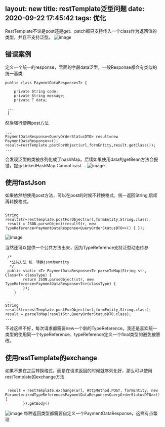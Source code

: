 layout: new
title: restTemplate泛型问题
date: 2020-09-22 17:45:42
tags: 优化
---

RestTemplate不论是post还是get、patch都只支持传入一个class作为返回值的类型，并且不支持泛型。<!--more-->
![image](/asset/article/20200922/1.png)

## 错误案例
定义一个统一的response，里面的字段data泛型，一般Response都会有类似的统一基类
```
public class PaymentDataResponse<T> {

    private String code;
    private String message;
    private T data;

 ...
 }

```

然后强行使用post方法
```
...
PaymentDataResponse<QueryOrderStatusDTO> result=new PaymentDataResponse<>();
result=restTemplate.postForObject(url,formEntity,result.getClass());
...

```
会发现泛型的类被序列化成了hashMap。后续如果使用data的getBean方法会报错，提示LinkedHashMap Cannot cast ...
![image](/asset/article/20200922/2.png)

## 使用fastJson
如果依然想使用post方法，可以在post的时候不转换格式，统一返回String,后续再转换格式。
```

String resultStr=restTemplate.postForObject(url,formEntity,String.class);
 result = JSON.parseObject(resultStr, new TypeReference<PaymentDataResponse<QueryOrderStatusDTO>>() { });

```
![image](/asset/article/20200922/3.png)

当然还可以提供一个公共方法出来，因为TypeReference支持泛型动态传参
```
 /*
  *公共方法 统一转换json为entity
  */
 public static <T> PaymentDataResponse<T> parseToMap(String str, Class<T> classType) {
        return JSON.parseObject(str, new TypeReference<PaymentDataResponse<T>>(classType) {
        });
    }

...
String resultStr=restTemplate.postForObject(url,formEntity,String.class);
result = parseToMap(resultStr,QueryOrderStatusDTO.class);
...
```
不过这样不好，每次请求都需要new一个新的TypeReference。我还是喜欢统一类型的使用同一个typeReference，typeReference定义一个final类型的避免被篡改。


## 使用restTemplate的exchange
如果不想在之后转换格式，而是在请求返回的时候就序列化好，那么可以使用restTemplate的exchange方法

```

 result = restTemplate.exchange(url, HttpMethod.POST, formEntity, new ParameterizedTypeReference<PaymentDataResponse<QueryOrderStatusDTO>>() {
        }).getBody()
```
![image](/asset/article/20200922/4.png)
每种返回类型都需要自定义一个PaymentDataResponse，这样有点繁琐   